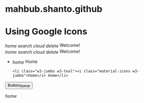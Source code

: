 # mahbub.shanto.github
<!DOCTYPE html>
<html>
<title>W3.CSS</title>
<meta name="viewport" content="width=device-width, initial-scale=1">
<link rel="stylesheet" href="https://www.w3schools.com/w3css/4/w3.css">
<link rel="stylesheet" href="https://fonts.googleapis.com/icon?family=Material+Icons">
<style>
.material-icons {vertical-align:-14%}
</style>
<body>

<div class="w3-container">
  <h1>Using Google Icons</h1>

  <div class="w3-padding w3-xlarge w3-teal">
    <i class="material-icons">home</i>
    <i class="material-icons">search</i>
    <i class="material-icons">cloud</i>
    <i class="material-icons">delete</i>
    Welcome!
  </div>

 <div class="w3-padding w3-xlarge w3-text-orange">
    <i class="material-icons">home</i>
    <i class="material-icons">search</i>
    <i class="material-icons">cloud</i>
    <i class="material-icons">delete</i>
    Welcome!
  </div>

  <ul class="w3-ul">
    <li><i class="material-icons">home</i> Home</li>
    
    <li class="w3-jumbo w3-teal"><i class="material-icons w3-jumbo">home</i> Home</li>
  </ul>

  <p><button class="w3-btn w3-orange w3-xlarge">Button<i class="w3-margin-left material-icons">home</i></button></p>

  <p><i class="material-icons w3-spin w3-jumbo">home</i></p>
</div>

</body>
</html>
